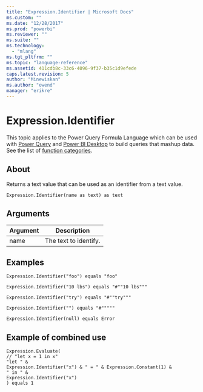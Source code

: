```yaml
---
title: "Expression.Identifier | Microsoft Docs"
ms.custom: ""
ms.date: "12/28/2017"
ms.prod: "powerbi"
ms.reviewer: ""
ms.suite: ""
ms.technology: 
  - "mlang"
ms.tgt_pltfrm: ""
ms.topic: "language-reference"
ms.assetid: 411cdb8c-33c6-4096-9f37-b35c1d9efede
caps.latest.revision: 5
author: "Minewiskan"
ms.author: "owend"
manager: "erikre"
---
```

# Expression.Identifier
This topic applies to the Power Query Formula Language which can be used with [Power Query](https://support.office.com/article/Introduction-to-Microsoft-Power-Query-for-Excel-6E92E2F4-2079-4E1F-BAD5-89F6269CD605) and [Power BI Desktop](http://go.microsoft.com/fwlink/p/?LinkId=618607) to build queries that mashup data. See the list of [function categories](https://msdn.microsoft.com/en-us/library/mt211003.aspx).  
  
## About  
Returns a text value that can be used as an identifier from a text value.  
  
```  
Expression.Identifier(name as text) as text  
```  
  
## Arguments  
  
|Argument|Description|  
|------------|---------------|  
|name|The text to identify.|  
  
## Examples  
  
```  
Expression.Identifier("foo") equals "foo"  
```  
  
```  
Expression.Identifier("10 lbs") equals "#""10 lbs"""  
```  
  
```  
Expression.Identifier("try") equals "#""try"""  
```  
  
```  
Expression.Identifier("") equals "#"""""  
```  
  
```  
Expression.Identifier(null) equals Error  
```  
  
## Example of combined use  
  
```  
Expression.Evaluate(  
// "let x = 1 in x"  
"let " &  
Expression.Identifier("x") & " = " & Expression.Constant(1) &  
" in " &  
Expression.Identifier("x")  
) equals 1  
```  
